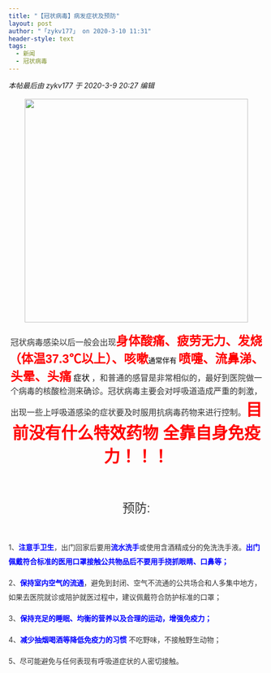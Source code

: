```yaml
---
title: "【冠状病毒】病发症状及预防"
layout: post
author: "「zykv177」 on 2020-3-10 11:31"
header-style: text
tags:
  - 新闻
  - 冠状病毒
---
```


<head></head>
<body>
 <i class="pstatus"> 本帖最后由 zykv177 于 2020-3-9 20:27 编辑 </i>
 <br> 
 <br> 
 <div align="center"> 
  <ignore_js_op> 
   <img aid="1340331" src="https://bbs.boniu123.cc/data/attachment/forum/202003/09/202708h99au9bii2l9i6ii.jpg" zoomfile="data/attachment/forum/202003/09/202708h99au9bii2l9i6ii.jpg" file="data/attachment/forum/202003/09/202708h99au9bii2l9i6ii.jpg" width="440" inpost="1"> 
   <div class="tip tip_4 aimg_tip" id="aimg_1340331_menu" style="position: absolute; display: none" disautofocus="true"> 
    <div class="xs0"> 
     <p><strong>uuuuuuu.jpg</strong> <em class="xg1">(69.01 KB, 下载次数: 0)</em></p> 
     <p> <a href="forum.php?mod=attachment&amp;aid=MTM0MDMzMXwxY2Q1ZjI4M3wxNTgzOTA4MTIyfDB8NTc2OTc5&amp;nothumb=yes" target="_blank">下载附件</a> &nbsp;<a href="javascript:;" onclick="showWindow(this.id, this.getAttribute('url'), 'get', 0);" id="savephoto_1340331" url="home.php?mod=spacecp&amp;ac=album&amp;op=saveforumphoto&amp;aid=1340331&amp;handlekey=savephoto_1340331">保存到相册</a> </p> 
     <p class="xg1 y"><span title="2020-3-9 20:27">前天&nbsp;20:27</span> 上传</p> 
    </div> 
    <div class="tip_horn"></div> 
   </div> 
  </ignore_js_op> 
 </div>
 <br> 
 <div align="center"> 
  <font face="Arial, Helvetica, sans-serif"><font color="#333333"><font style="font-size:16px">冠状病毒感染以后一般会出现</font></font><font size="5"><font color="#ff00"><strong>身体酸痛、疲劳无力、发烧（体温37.3℃以上）、咳嗽</strong></font></font><font color="#000000">通常伴有</font></font> 
  <font face="Arial, Helvetica, sans-serif"><strong><font size="5"><font color="#ff0000">喷嚏、流鼻涕、头晕、头痛</font></font></strong></font> 
  <font face="Arial, Helvetica, sans-serif"><font style="font-size:16px"><font color="#000000">症状</font></font></font> 
  <font face="Arial, Helvetica, sans-serif"><font color="#333333"><font style="font-size:16px">，和普通的感冒是非常相似的，最好到医院做一个病毒的核酸检测来确诊。冠状病毒主要会对呼吸道造成严重的刺激，出现一些上呼吸道感染的症状要及时服用抗病毒药物来进行控制。</font></font><strong><font size="6"><font color="#ff0000">目前没有什么特效药物 全靠自身免疫力！！！</font></font></strong></font> 
 </div>
 <br> 
 <div align="center"> 
  <font color="#333333"><font face="Arial, Helvetica, sans-serif"><strong><font size="5"><br> </font></strong></font></font> 
 </div>
 <br> 
 <div align="center"> 
  <font color="#333333"><font face="Arial, Helvetica, sans-serif"><font size="5">预防:</font></font></font> 
 </div>
 <br> 
 <div align="center"> 
  <br> 
  <p style="line-height:28px;text-indent:nullem;text-align:left"><font color="#333333">1、</font><strong><font color="#0000ff">注意手卫生</font></strong><font color="#333333">，出门回家后要用</font><strong><font color="#0000ff">流水洗手</font></strong><font color="#333333">或使用含酒精成分的免洗洗手液。</font><font color="#0000ff"><strong>出门佩戴符合标准的医用口罩</strong><strong>接触公共物品后不要用手挠抓眼睛、口鼻等；</strong></font></p> 
  <p style="line-height:28px;text-indent:nullem;text-align:left"><font color="#333333">2、</font><strong><font color="#0000ff">保持室内空气的流通</font></strong><font color="#333333">，避免到封闭、空气不流通的公共场合和人多集中地方，如果去医院就诊或陪护就医过程中，建议佩戴符合防护标准的口罩；</font></p> 
  <p style="line-height:28px;text-indent:nullem;text-align:left"><font color="#333333">3、</font><strong><font color="#0000ff">保持充足的睡眠、均衡的营养以及合理的运动，增强免疫力；</font></strong></p> 
  <p style="line-height:28px;text-indent:nullem;text-align:left"><font color="#333333">4、</font><strong><font color="#0000ff">减少抽烟喝酒等降低免疫力的习惯</font></strong><font color="#333333"> 不吃野味，不接触野生动物；</font></p> 
  <p style="line-height:28px;text-indent:nullem;text-align:left"><font style="color:rgb(51, 51, 51)">5、尽可能避免与任何表现有呼吸道症状的人密切接触。</font></p> 
 </div>
 <br> 
 <br>
</body>


